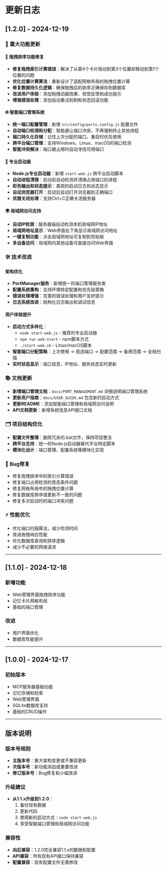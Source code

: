 # 更新日志

## [1.2.0] - 2024-12-19

### 🎉 重大功能更新

#### 🔧 拖拽排序功能修复
- **修复拖拽索引计算错误**：解决了从第4个卡片拖动到第3个位置却移动到第1个位置的问题
- **优化位置计算算法**：重新设计了适配网格布局的拖拽位置计算
- **修复数据持久化逻辑**：确保拖拽后的排序正确保存到数据库
- **改进用户体验**：添加拖拽动画效果、视觉反馈和成功提示
- **增强错误处理**：添加自动重试机制和状态回滚功能

#### 🌐 智能端口管理系统
- **统一端口配置管理**：新增 `src/config/ports.config.js` 配置文件
- **自动端口检测和分配**：智能避让端口冲突，不再强制终止其他进程
- **端口持久化存储**：记住上次分配的端口，重启时优先使用
- **跨平台端口管理**：支持Windows、Linux、macOS的端口检测
- **智能冲突解决**：端口被占用时自动寻找可用端口

#### 🚀 专业启动器
- **Node.js专业启动器**：新增 `start-web.js` 跨平台启动脚本
- **自动进程清理**：启动前自动检测并清理占用端口的进程
- **彩色输出和状态提示**：美观的启动日志和状态显示
- **自动浏览器打开**：启动后自动打开浏览器到正确端口
- **优雅关闭处理**：支持Ctrl+C正确关闭服务器

#### 🌍 局域网访问支持
- **自动IP检测**：服务器端自动检测本机局域网IP地址
- **局域网地址显示**：Web界面右下角显示局域网访问地址
- **一键复制功能**：点击局域网地址可复制到剪贴板
- **多设备访问**：局域网内其他设备可直接访问Web界面

### 🛠️ 技术改进

#### 架构优化
- **PortManager服务**：新增统一的端口管理服务类
- **配置系统重构**：支持环境特定配置和优先级策略
- **错误处理增强**：完善的错误处理和用户友好提示
- **日志系统改进**：结构化日志输出和调试信息

#### 用户体验提升
- **启动方式多样化**：
  - `node start-web.js` - 推荐的专业启动器
  - `npm run web:start` - npm脚本方式
  - `./start-web.sh` - Linux/macOS脚本
- **智能端口分配策略**：上次使用 → 首选端口 → 配置范围 → 备用范围 → 全局扫描
- **实时状态显示**：端口信息、IP地址、服务状态实时更新

### 📚 文档更新
- **新增端口管理文档**：`docs/PORT_MANAGEMENT.md` 详细说明端口管理系统
- **更新用户指南**：`docs/USER_GUIDE.md` 包含新的启动方式
- **更新README**：添加智能端口管理和局域网访问说明
- **API文档更新**：新增系统信息API接口文档

### 🗂️ 项目结构优化
- **配置文件整理**：删除冗余的.bat文件，保持项目整洁
- **跨平台支持**：统一的Node.js启动器替代平台特定脚本
- **模块化设计**：端口管理、配置系统等模块化实现

### 🔧 Bug修复
- 修复拖拽排序中的索引计算错误
- 修复端口占用检测的竞态条件问题
- 修复网格布局中的拖拽位置计算
- 修复数据库排序值更新不一致的问题
- 修复多次启动时的端口冲突问题

### ⚡ 性能优化
- 优化端口扫描算法，减少检测时间
- 改进拖拽响应性能
- 优化数据库查询和排序逻辑
- 减少不必要的网络请求

---

## [1.1.0] - 2024-12-18

### 新增功能
- Web管理界面拖拽排序功能
- 记忆卡片网格布局
- 基础的端口管理

### 改进
- 用户界面优化
- 数据库性能提升

---

## [1.0.0] - 2024-12-17

### 初始版本
- MCP服务器基础功能
- 记忆存储和检索
- Web管理界面
- SQLite数据库支持
- 基础的CRUD操作

---

## 版本说明

### 版本号规则
- **主版本号**：重大架构变更或不兼容更新
- **次版本号**：新功能添加或重要改进
- **修订版本号**：Bug修复和小幅改进

### 升级建议
- **从1.1.x升级到1.2.0**：
  1. 备份现有数据
  2. 更新代码
  3. 使用新的启动方式：`node start-web.js`
  4. 享受智能端口管理和局域网访问功能

### 兼容性
- **向后兼容**：1.2.0完全兼容1.1.x的数据和配置
- **API兼容**：所有现有API接口保持兼容
- **配置兼容**：现有配置文件无需修改
